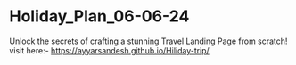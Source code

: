 # Holiday_Plan_06-06-24
Unlock the secrets of crafting a stunning Travel Landing Page from scratch!
visit here:- https://ayyarsandesh.github.io/Hiliday-trip/
